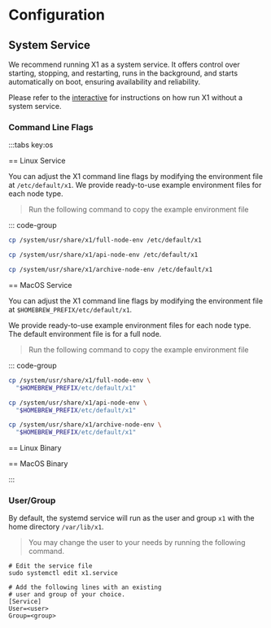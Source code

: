 # Configuration

## System Service

We recommend running X1 as a system service.
It offers control over starting, stopping, and restarting, runs in the background, and starts automatically on boot,
ensuring availability and reliability.

Please refer to the [interactive](./interactive) for instructions on how run X1 without a system service.

### Command Line Flags

:::tabs key:os

== Linux Service

You can adjust the X1 command line flags by modifying the environment file at `/etc/default/x1`. 
We provide ready-to-use example environment files for each node type.

> Run the following command to copy the example environment file

::: code-group

```bash [Full Node (testnet)]
cp /system/usr/share/x1/full-node-env /etc/default/x1
```
```bash [API Node (testnet)]
cp /system/usr/share/x1/api-node-env /etc/default/x1
```
```bash [Archive Node (testnet)
cp /system/usr/share/x1/archive-node-env /etc/default/x1
```

== MacOS Service

You can adjust the X1 command line flags by modifying the environment file at `$HOMEBREW_PREFIX/etc/default/x1`.

We provide ready-to-use example environment files for each node type. The default environment file is for a full node.

> Run the following command to copy the example environment file

::: code-group

```bash [Full Node (testnet)]
cp /system/usr/share/x1/full-node-env \ 
  "$HOMEBREW_PREFIX/etc/default/x1"
```
```bash [API Node (testnet)]
cp /system/usr/share/x1/api-node-env \
  "$HOMEBREW_PREFIX/etc/default/x1"
```
```bash [Archive Node (testnet)
cp /system/usr/share/x1/archive-node-env \
  "$HOMEBREW_PREFIX/etc/default/x1"
```

== Linux Binary

== MacOS Binary

:::

### User/Group <Badge type="warning" text="Linux Only" vertical="middle" />

By default, the systemd service will run as the user and group `x1` with the home directory `/var/lib/x1`.

> You may change the user to your needs by running the following command.
```shell
# Edit the service file
sudo systemctl edit x1.service

# Add the following lines with an existing
# user and group of your choice.
[Service]
User=<user> 
Group=<group>
```
